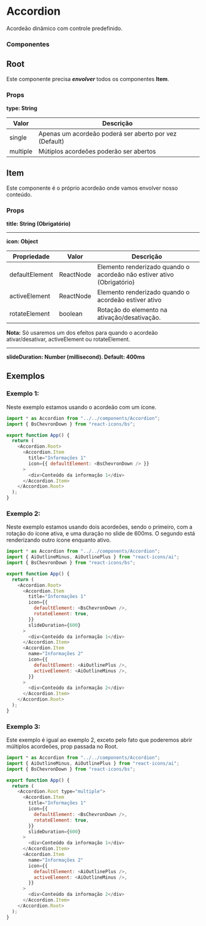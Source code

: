 # Accordion

Acordeão dinâmico com controle predefinido.

### Componentes

## Root

Este componente precisa **_envolver_** todos os componentes **Item**.

### Props

**type: String**

| Valor    | Descrição                                              |
| -------- | ------------------------------------------------------ |
| single   | Apenas um acordeão poderá ser aberto por vez (Default) |
| multiple | Mútiplos acordeões poderão ser abertos                 |

## Item

Este componente é o próprio acordeão onde vamos envolver nosso conteúdo.

### Props

**title: String (Obrigatório)**

---

**icon: Object**

| Propriedade    | Valor     | Descrição                                                              |
| -------------- | --------- | ---------------------------------------------------------------------- |
| defaultElement | ReactNode | Elemento renderizado quando o acordeão não estiver ativo (Obrigatório) |
| activeElement  | ReactNode | Elemento renderizado quando o acordeão estiver ativo                   |
| rotateElement  | boolean   | Rotação do elemento na ativação/desativação.                           |

**Nota:** Só usaremos um dos efeitos para quando o acordeão ativar/desativar, activeElement ou rotateElement.

---

**slideDuration: Number (millisecond). Default: 400ms**

## Exemplos

### Exemplo 1:

Neste exemplo estamos usando o acordeão com um ícone.

```js
import * as Accordion from "../../components/Accordion";
import { BsChevronDown } from "react-icons/bs";

export function App() {
  return (
    <Accordion.Root>
      <Accordion.Item
        title="Informações 1"
        icon={{ defaultElement: <BsChevronDown /> }}
      >
        <div>Conteúdo da informação 1</div>
      </Accordion.Item>
    </Accordion.Root>
  );
}
```

### Exemplo 2:

Neste exemplo estamos usando dois acordeões, sendo o primeiro, com a rotação do ícone ativa, e uma duração no slide de 600ms. O segundo está renderizando outro ícone enquanto ativo.

```js
import * as Accordion from "../../components/Accordion";
import { AiOutlineMinus, AiOutlinePlus } from "react-icons/ai";
import { BsChevronDown } from "react-icons/bs";

export function App() {
  return (
    <Accordion.Root>
      <Accordion.Item
        title="Informações 1"
        icon={{
          defaultElement: <BsChevronDown />,
          rotateElement: true,
        }}
        slideDuration={600}
      >
        <div>Conteúdo da informação 1</div>
      </Accordion.Item>
      <Accordion.Item
        name="Informações 2"
        icon={{
          defaultElement: <AiOutlinePlus />,
          activeElement: <AiOutlineMinus />,
        }}
      >
        <div>Conteúdo da informação 2</div>
      </Accordion.Item>
    </Accordion.Root>
  );
}
```

### Exemplo 3:

Este exemplo é igual ao exemplo 2, exceto pelo fato que poderemos abrir múltiplos acordeões, prop passada no Root.

```js
import * as Accordion from "../../components/Accordion";
import { AiOutlineMinus, AiOutlinePlus } from "react-icons/ai";
import { BsChevronDown } from "react-icons/bs";

export function App() {
  return (
    <Accordion.Root type="multiple">
      <Accordion.Item
        title="Informações 1"
        icon={{
          defaultElement: <BsChevronDown />,
          rotateElement: true,
        }}
        slideDuration={600}
      >
        <div>Conteúdo da informação 1</div>
      </Accordion.Item>
      <Accordion.Item
        name="Informações 2"
        icon={{
          defaultElement: <AiOutlinePlus />,
          activeElement: <AiOutlineMinus />,
        }}
      >
        <div>Conteúdo da informação 2</div>
      </Accordion.Item>
    </Accordion.Root>
  );
}
```
